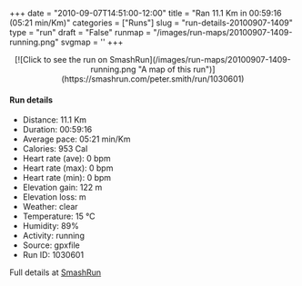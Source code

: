 +++
date = "2010-09-07T14:51:00-12:00"
title = "Ran 11.1 Km in 00:59:16 (05:21 min/Km)"
categories = ["Runs"]
slug = "run-details-20100907-1409"
type = "run"
draft = "False"
runmap = "/images/run-maps/20100907-1409-running.png"
svgmap = '<polyline points="14 39, 13 39, 11 40, 8 44, 4 47, 1 49, 0 50, 0 51, 2 53, 5 55, 13 57, 16 63, 26 66, 27 66, 29 66, 34 63, 37 60, 41 62, 47 63, 53 66, 58 65, 63 65, 70 63, 77 63, 79 64, 83 67, 89 69, 92 63, 97 61, 100 57, 94 52, 95 47, 91 44, 88 44, 87 44, 86 43, 86 41, 79 42, 72 41, 66 38, 60 33, 56 31, 42 30, 41 31, 38 35, 31 33, 24 37, 20 41, 16 45">'
+++



<!--more-->

<center>
[![Click to see the run on SmashRun](/images/run-maps/20100907-1409-running.png "A map of this run")](https://smashrun.com/peter.smith/run/1030601)
</center>

#### Run details

* Distance: 11.1 Km
* Duration: 00:59:16
* Average pace: 05:21 min/Km
* Calories: 953 Cal
* Heart rate (ave): 0 bpm
* Heart rate (max): 0 bpm
* Heart rate (min): 0 bpm
* Elevation gain: 122 m
* Elevation loss:  m
* Weather: clear
* Temperature: 15 &deg;C
* Humidity: 89%
* Activity: running
* Source: gpxfile
* Run ID: 1030601

Full details at [SmashRun](https://smashrun.com/peter.smith/run/1030601)